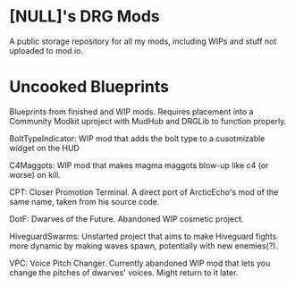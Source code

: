 # [NULL]'s DRG Mods
A public storage repository for all my mods, including WIPs and stuff not uploaded to mod.io.

# Uncooked Blueprints
  Blueprints from finished and WIP mods. Requires placement into a Community Modkit uproject with MudHub and DRGLib to function properly.
  
  BoltTypeIndicator: WIP mod that adds the bolt type to a cusotmizable widget on the HUD
  
  C4Maggots: WIP mod that makes magma maggots blow-up like c4 (or worse) on kill.
  
  CPT: Closer Promotion Terminal. A direct port of ArcticEcho's mod of the same name, taken from his source code.
  
  DotF: Dwarves of the Future. Abandoned WIP cosmetic project.
  
  HiveguardSwarms: Unstarted project that aims to make Hiveguard fights more dynamic by making waves spawn, potentially with new enemies(?).
  
  VPC: Voice Pitch Changer. Currently abandoned WIP mod that lets you change the pitches of dwarves' voices. Might return to it later.
  
